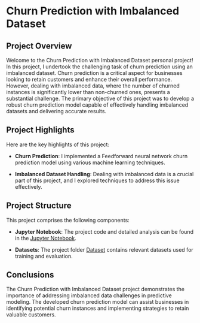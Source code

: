 # Churn Prediction with Imbalanced Dataset

## Project Overview

Welcome to the Churn Prediction with Imbalanced Dataset personal project! In this project, I undertook the challenging task of churn prediction using an imbalanced dataset. Churn prediction is a critical aspect for businesses looking to retain customers and enhance their overall performance. However, dealing with imbalanced data, where the number of churned instances is significantly lower than non-churned ones, presents a substantial challenge. The primary objective of this project was to develop a robust churn prediction model capable of effectively handling imbalanced datasets and delivering accurate results.

## Project Highlights

Here are the key highlights of this project:

- **Churn Prediction**: I implemented a Feedforward neural network churn prediction model using various machine learning techniques.

- **Imbalanced Dataset Handling**: Dealing with imbalanced data is a crucial part of this project, and I explored techniques to address this issue effectively.

## Project Structure

This project comprises the following components:

- **Jupyter Notebook**: The project code and detailed analysis can be found in the [Jupyter Notebook](Code/ANN.ipynb).

- **Datasets**: The project folder [Dataset](Dataset/WA_Fn-UseC_-Telco-Customer-Churn.csv) contains relevant datasets used for training and evaluation.

## Conclusions

The Churn Prediction with Imbalanced Dataset project demonstrates the importance of addressing imbalanced data challenges in predictive modeling. The developed churn prediction model can assist businesses in identifying potential churn instances and implementing strategies to retain valuable customers.